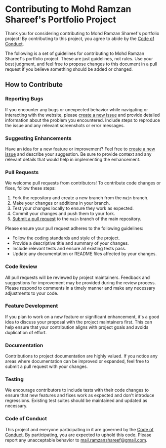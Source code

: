 # Contributing to Mohd Ramzan Shareef's Portfolio Project

Thank you for considering contributing to Mohd Ramzan Shareef's portfolio project! By contributing to this project, you agree to abide by the [Code of Conduct](CODE_OF_CONDUCT.md).

The following is a set of guidelines for contributing to Mohd Ramzan Shareef's portfolio project. These are just guidelines, not rules. Use your best judgment, and feel free to propose changes to this document in a pull request if you believe something should be added or changed.

## How to Contribute

### Reporting Bugs

If you encounter any bugs or unexpected behavior while navigating or interacting with the website, please [create a new issue](https://github.com/itisRamzan/portfolio/issues/new?assignees=&labels=bug&template=bug_report.md) and provide detailed information about the problem you encountered. Include steps to reproduce the issue and any relevant screenshots or error messages.

### Suggesting Enhancements

Have an idea for a new feature or improvement? Feel free to [create a new issue](https://github.com/itisRamzan/portfolio/issues/new?assignees=&labels=enhancement&template=feature_request.md) and describe your suggestion. Be sure to provide context and any relevant details that would help in implementing the enhancement.

### Pull Requests

We welcome pull requests from contributors! To contribute code changes or fixes, follow these steps:

1. Fork the repository and create a new branch from the `main` branch.
2. Make your changes or additions in your branch.
3. Test your changes locally to ensure they work as expected.
4. Commit your changes and push them to your fork.
5. [Submit a pull request](https://github.com/itisRamzan/portfolio/compare) to the `main` branch of the main repository.

Please ensure your pull request adheres to the following guidelines:

- Follow the coding standards and style of the project.
- Provide a descriptive title and summary of your changes.
- Include relevant tests and ensure all existing tests pass.
- Update any documentation or README files affected by your changes.
### Code Review

All pull requests will be reviewed by project maintainers. Feedback and suggestions for improvement may be provided during the review process. Please respond to comments in a timely manner and make any necessary adjustments to your code.

### Feature Development

If you plan to work on a new feature or significant enhancement, it's a good idea to discuss your proposal with the project maintainers first. This can help ensure that your contribution aligns with project goals and avoids duplication of effort.

### Documentation

Contributions to project documentation are highly valued. If you notice any areas where documentation can be improved or expanded, feel free to submit a pull request with your changes.

### Testing

We encourage contributors to include tests with their code changes to ensure that new features and fixes work as expected and don't introduce regressions. Existing test suites should be maintained and updated as necessary.

### Code of Conduct

This project and everyone participating in it are governed by the [Code of Conduct](CODE_OF_CONDUCT.md). By participating, you are expected to uphold this code. Please report any unacceptable behavior to mail.ramzanshareef@gmail.com.
